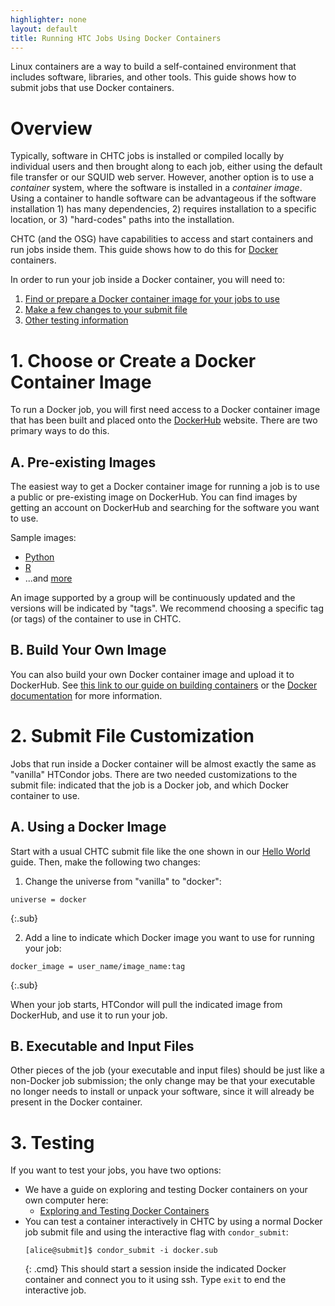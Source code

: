 ```yaml
---
highlighter: none
layout: default
title: Running HTC Jobs Using Docker Containers
---
```


Linux containers are a way to build a self-contained environment that
includes software, libraries, and other tools. This guide shows how to
submit jobs that use Docker containers.

# Overview

Typically, software in CHTC jobs is installed or compiled locally by
individual users and then brought along to each job, either using the
default file transfer or our SQUID web server. However, another option
is to use a *container* system, where the software is installed in a
*container image*. Using a container to handle software can be
advantageous if the software installation 1) has many dependencies, 2)
requires installation to a specific location, or 3) "hard-codes" paths
into the installation.

CHTC (and the OSG) have capabilities to access and start containers and
run jobs inside them. This guide shows how to do this for
[Docker](https://www.docker.com/what-docker) containers.

In order to run your job inside a Docker container, you will need to:

1.  [Find or prepare a Docker container image for your jobs to
    use](#1-choose-or-create-a-docker-container-image)
2.  [Make a few changes to your submit file](#2-submit-file-customization)
3.  [Other testing information](#3-testing)

# 1. Choose or Create a Docker Container Image

To run a Docker job, you will first need access to a Docker container
image that has been built and placed onto the
[DockerHub](https://hub.docker.com/) website. There are two primary ways
to do this.

## A. Pre-existing Images

The easiest way to get a Docker container image for running a job is to
use a public or pre-existing image on DockerHub. You can find images by
getting an account on DockerHub and searching for the software you want
to use.

Sample images:

-   [Python](https://hub.docker.com/_/python/)
-   [R](https://hub.docker.com/r/rocker/r-ver/)
-   ...and [more](https://hub.docker.com/explore/)

An image supported by a group will be continuously updated and the
versions will be indicated by "tags". We recommend choosing a specific
tag (or tags) of the container to use in CHTC.

## B. Build Your Own Image

You can also build your own Docker container image and upload it to
DockerHub. See [this link to our guide on building containers](docker-build.shtml) or the [Docker
documentation](https://docs.docker.com/engine/getstarted/) for more
information.

# 2. Submit File Customization

Jobs that run inside a Docker container will be almost exactly the same
as "vanilla" HTCondor jobs. There are two needed customizations to the
submit file: indicated that the job is a Docker job, and which Docker
container to use.

## A. Using a Docker Image

Start with a usual CHTC submit file like the one shown in our [Hello
World](/helloworld.shtml) guide. Then, make the following two changes:

1.  Change the universe from "vanilla" to "docker":

```
universe = docker
```
{:.sub}

2.  Add a line to indicate which Docker image you want to use for
    running your job:

```
docker_image = user_name/image_name:tag
```
{:.sub}

When your job starts, HTCondor will pull the indicated image from
DockerHub, and use it to run your job.

## B. Executable and Input Files

Other pieces of the job (your executable and input files) should be just
like a non-Docker job submission; the only change may be that your
executable no longer needs to install or unpack your software, since it
will already be present in the Docker container.

# 3. Testing

If you want to test your jobs, you have two options: 

* We have a guide on exploring and testing Docker containers on your own computer here: 
    * [Exploring and Testing Docker Containers](docker-test.shtml)
* You can test a container interactively in CHTC by using a normal Docker job submit file and using the 
interactive flag with `condor_submit`: 
    ```
    [alice@submit]$ condor_submit -i docker.sub
    ```
    {: .cmd}
    This should start a session inside the indicated Docker container and connect you to it using ssh. Type `exit` to end the interactive job. 

